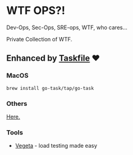 # WTF OPS?!

Dev-Ops, Sec-Ops, SRE-ops, WTF, who cares...

Private Collection of WTF.

## Enhanced by [Taskfile](https://taskfile.dev/#/) ❤️

### MacOS
```
brew install go-task/tap/go-task
```

### Others

[Here.](https://taskfile.dev/#/installation)

### Tools

- [Vegeta](https://github.com/tsenart/vegeta) - load testing made easy
